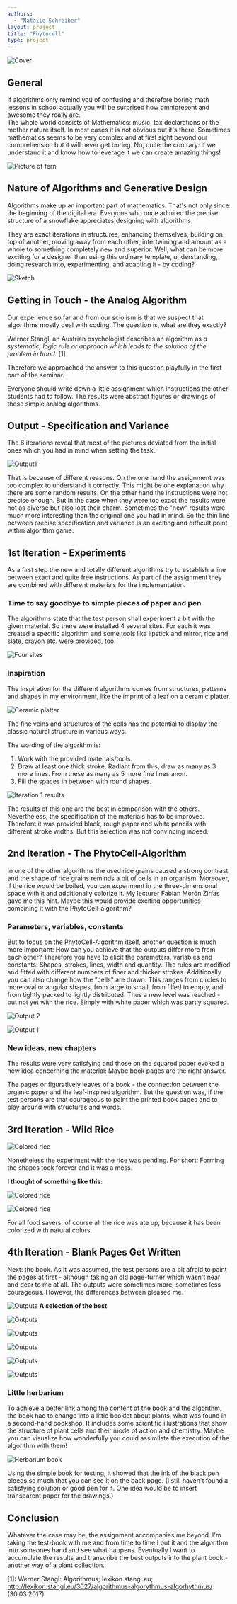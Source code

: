 ```yaml
---
authors:
  - "Natalie Schreiber"
layout: project
title: "Phytocell"
type: project
---
```


![Cover](./splash.png)


## General

If algorithms only remind you of confusing and therefore boring math lessons in school actually you will be surprised how omnipresent and awesome they really are.  
The whole world consists of Mathematics: music, tax declarations or the mother nature itself. In most cases it is not obvious but it's there.
Sometimes mathematics seems to be very complex and at first sight beyond our comprehension but it will never get boring. No, quite the contrary: if we understand it and know how to leverage it we can create amazing things!

![Picture of fern](./assets/images/fern.png)

## Nature of Algorithms and Generative Design

Algorithms make up an important part of mathematics.
That's not only since the beginning of the digital era.
Everyone who once admired the precise structure of a snowflake appreciates designing with algorithms.

They are exact iterations in structures, enhancing themselves, building on top of another, moving away from each other, intertwining and amount as a whole to something completely new and superior.
Well, what can be more exciting for a designer than using this ordinary template, understanding, doing research into, experimenting, and adapting it - by coding?

![Sketch](./assets/images/nature_code.png)

## Getting in Touch - the Analog Algorithm

Our experience so far and from our sciolism is that we suspect that algorithms mostly deal with coding. The question is, what are they exactly?

Werner Stangl, an Austrian psychologist describes an algorithm as _a systematic, logic rule or approach which leads to the solution of the problem in hand._ [1]

Therefore we approached the answer to this question playfully in the first part of the seminar.

Everyone should write down a little assignment which instructions the other students had to follow. The results were abstract figures or drawings of these simple analog algorithms.

## Output - Specification and Variance

The 6 iterations reveal that most of the pictures deviated from the initial ones which you had in mind when setting the task.

![Output1](./assets/images/results1.png)

That is because of different reasons.
On the one hand the assignment was too complex to understand it correctly. This might be one explanation why there are some random results.
On the other hand the instructions were not precise enough. But in the case when they were too exact the results were not as diverse but also lost their charm.
Sometimes the "new" results were much more interesting than the original one you had in mind.
So the thin line between precise specification and variance is an exciting and difficult point within algorithm game.

## 1st Iteration - Experiments

As a first step the new and totally different algorithms try to establish a line between exact and quite free instructions. As part of the assignment they are combined with different materials for the implementation.

### Time to say goodbye to simple pieces of paper and pen

The algorithms state that the test person shall experiment a bit with the given material. So there were installed 4 several sites. For each it was created a specific algorithm and some tools like lipstick and mirror, rice and slate, crayon etc. were provided, too.

![Four sites](./assets/images/iteration1_sites.png)

### Inspiration

The inspiration for the different algorithms comes from structures, patterns and shapes in my environment, like the imprint of a leaf on a ceramic platter.

![Ceramic platter](./assets/images/inspiration.png)

The fine veins and structures of the cells has the potential to display the classic natural structure in various ways.

The wording of the algorithm is:
1. Work with the provided materials/tools.
2. Draw at least one thick stroke. Radiant from this, draw as many as 3 more lines. From these as many as 5 more fine lines anon.
3. Fill the spaces in between with round shapes.

![Iteration 1 results](./assets/images/iteration1_results.png)

The results of this one are the best in comparison with the others. Nevertheless, the specification of the materials has to be improved. Therefore it was provided black, rough paper and white pencils with different stroke widths. But this selection was not convincing indeed.

## 2nd Iteration - The PhytoCell-Algorithm

In one of the other algorithms the used rice grains caused a strong contrast and the shape of rice grains reminds a bit of cells in an organism. Moreover, if the rice would be boiled, you can experiment in the three-dimensional space with it and additionally colorize it. My lecturer Fabian Morón Zirfas gave me this hint. Maybe this would provide exciting opportunities combining it with the PhytoCell-algorithm?

### Parameters, variables, constants

But to focus on the PhytoCell-Algorithm itself, another question is much more important:
How can you achieve that the outputs differ more from each other?
Therefore you have to elicit the parameters, variables and constants: Shapes, strokes, lines, width and quantity.
The rules are modified and fitted with different numbers of finer and thicker strokes. Additionally you can also change how the "cells" are drawn. This ranges from circles to more oval or angular shapes, from large to small, from filled to empty, and from tightly packed to lightly distributed.
Thus a new level was reached - but not yet with the rice. Simply with white paper which was partly squared.

![Output 2](./assets/images/iteration2_output2.png)

![Output 1](./assets/images/iteration2_output1.png)

### New ideas, new chapters
The results were very satisfying and those on the squared paper evoked a new idea concerning the material: Maybe book pages are the right answer.

The pages or figuratively leaves of a book - the connection between the organic paper and the leaf-inspired algorithm.
But the question was, if the test persons are that courageous to paint the printed book pages and to play around with structures and words.

## 3rd Iteration - Wild Rice

![Colored rice](./assets/images/iteration3_wild_rice.png)

Nonetheless the experiment with the rice was pending.
For short: Forming the shapes took forever and it was a mess.

**I thought of something like this:**

![Colored rice](./assets/images/iteration3_rice1.png)


![Colored rice](./assets/images/iteration3_rice2.png)

For all food savers: of course all the rice was ate up, because it has been colorized with natural colors.

## 4th Iteration - Blank Pages Get Written
Next: the book. As it was assumed, the test persons are a bit afraid to paint the pages at first - although taking an old page-turner which wasn't near and dear to me at all. The outputs were sometimes more, sometimes less courageous. However, the differences between pleased me.

![Outputs](./assets/images/iteration4_outputs.png)
**A selection of the best**

![Outputs](./assets/images/iteration4_1.png)

![Outputs](./assets/images/iteration4_2.png)

![Outputs](./assets/images/iteration4_3.png)

![Outputs](./assets/images/iteration4_4.png)

![Outputs](./assets/images/iteration4_5.png)

### Little herbarium

To achieve a better link among the content of the book and the algorithm, the book had to change into a little booklet about plants, what was found in a second-hand bookshop. It includes some scientific illustrations that show the structure of plant cells and their mode of action and chemistry. Maybe you can visualize how wonderfully you could assimilate the execution of the algorithm with them!

![Herbarium book](./assets/images/herbarium_book.png)

Using the simple book for testing, it showed that the ink of the black pen bleeds so much that you can see it on the back page. (I still haven't found a satisfying solution or good pen for it. One idea would be to insert transparent paper for the drawings.)

## Conclusion

Whatever the case may be, the assignment accompanies me beyond. I'm taking the test-book with me and from time to time I put it and the algorithm into someones hand and see what happens. Eventually I want to accumulate the results and transcribe the best outputs into the plant book - another way of a plant collection.

[1]: Werner Stangl: Algorithmus; lexikon.stangl.eu; http://lexikon.stangl.eu/3027/algorithmus-algorythmus-algorhythmus/ (30.03.2017)
